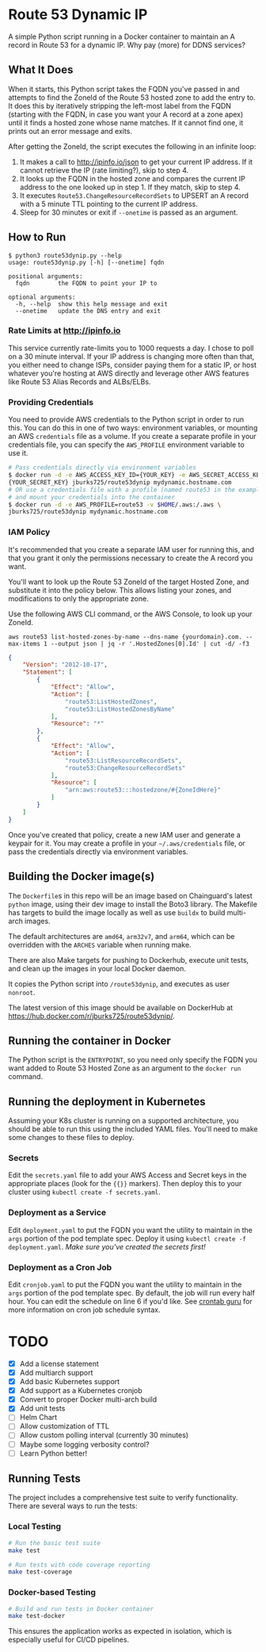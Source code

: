 # Route 53 Dynamic IP

A simple Python script running in a Docker container to maintain an A record
in Route 53 for a dynamic IP. Why pay (more) for DDNS services?

## What It Does

When it starts, this Python script takes the FQDN you've passed in and
attempts to find the ZoneId of the Route 53 hosted zone to add the entry
to. It does this by iteratively stripping the left-most label from the FQDN
(starting with the FQDN, in case you want your A record at a zone apex) until
it finds a hosted zone whose name matches. If it cannot find one, it prints
out an error message and exits.

After getting the ZoneId, the script executes the following in an infinite
loop:
1. It makes a call to http://ipinfo.io/json to get your current
IP address. If it cannot retrieve the IP (rate limiting?), skip to step 4.
1. It looks up the FQDN in the hosted zone and compares the current IP address
to the one looked up in step 1. If they match, skip to step 4.
1. It executes `Route53.ChangeResourceRecordSets` to UPSERT an A record with
a 5 minute TTL pointing to the current IP address.
1. Sleep for 30 minutes or exit if `--onetime` is passed as an argument.

## How to Run

```text
$ python3 route53dynip.py --help
usage: route53dynip.py [-h] [--onetime] fqdn

positional arguments:
  fqdn        the FQDN to point your IP to

optional arguments:
  -h, --help  show this help message and exit
  --onetime   update the DNS entry and exit
```

### Rate Limits at http://ipinfo.io

This service currently rate-limits you to 1000 requests a day. I chose to poll
on a 30 minute interval. If your IP address is changing more often than that,
you either need to change ISPs, consider paying them for a static IP, or host
whatever you're hosting at AWS directly and leverage other AWS features like
Route 53 Alias Records and ALBs/ELBs.

### Providing Credentials

You need to provide AWS credentials to the Python script in order to run this.
You can do this in one of two ways: environment variables, or mounting an
AWS `credentials` file as a volume. If you create a separate profile in your
credentials file, you can specify the `AWS_PROFILE` environment variable to
use it.

```bash
# Pass credentials directly via environment variables
$ docker run -d -e AWS_ACCESS_KEY_ID={YOUR_KEY} -e AWS_SECRET_ACCESS_KEY=\
{YOUR_SECRET_KEY} jburks725/route53dynip mydynamic.hostname.com
# OR use a credentials file with a profile (named route53 in the example)
# and mount your credentials into the container
$ docker run -d -e AWS_PROFILE=route53 -v $HOME/.aws:/.aws \
jburks725/route53dynip mydynamic.hostname.com
```

### IAM Policy

It's recommended that you create a separate IAM user for running this, and
that you grant it only the permissions necessary to create the A record
you want.

You'll want to look up the Route 53 ZoneId of the target Hosted Zone, 
and substitute it into the policy below. This allows listing your zones, 
and modifications to only the appropriate zone.

Use the following AWS CLI command, or the AWS Console, to look up your
ZoneId. 

```terminal
aws route53 list-hosted-zones-by-name --dns-name {yourdomain}.com. --max-items 1 --output json | jq -r '.HostedZones[0].Id' | cut -d/ -f3
```

```json
{
    "Version": "2012-10-17",
    "Statement": [
        {
            "Effect": "Allow",
            "Action": [
                "route53:ListHostedZones",
                "route53:ListHostedZonesByName"
            ],
            "Resource": "*"
        },
        {
            "Effect": "Allow",
            "Action": [
                "route53:ListResourceRecordSets",
                "route53:ChangeResourceRecordSets"
            ],
            "Resource": [
                "arn:aws:route53:::hostedzone/#{ZoneIdHere}"
            ]
        }
    ]
}
```

Once you've created that policy, create a new IAM user and generate a keypair
for it. You may create a profile in your `~/.aws/credentials` file, or pass
the credentials directly via environment variables.

## Building the Docker image(s)

The `Dockerfile`s in this repo will be an image based on Chainguard's latest `python`
image, using their dev image to install the Boto3 library. The Makefile has targets to
build the image locally as well as use `buildx` to build multi-arch images. 

The default architectures are `amd64`, `arm32v7`, and `arm64`, which can be overridden
with the `ARCHES` variable when running make.

There are also Make targets for pushing to Dockerhub, execute unit tests, and clean up
the images in your local Docker daemon.

It copies the Python script into `/route53dynip`, and executes as user `nonroot`.

The latest version of this image should be available on DockerHub at
https://hub.docker.com/r/jburks725/route53dynip/.

## Running the container in Docker

The Python script is the `ENTRYPOINT`, so you need only specify the
FQDN you want added to Route 53 Hosted Zone as an argument to the `docker run`
command.

## Running the deployment in Kubernetes

Assuming your K8s cluster is running on a supported architecture, you should
be able to run this using the included YAML files. You'll need to make some
changes to these files to deploy.

### Secrets

Edit the `secrets.yaml` file to add your AWS Access and Secret keys in the appropriate
places (look for the `{{}}` markers). Then deploy this to your cluster using `kubectl create -f secrets.yaml`.

### Deployment as a Service

Edit `deployment.yaml` to put the FQDN you want the utility to maintain in the `args` portion of the 
pod template spec. Deploy it using `kubectl create -f deployment.yaml`. *Make sure you've created the
secrets first!*

### Deployment as a Cron Job

Edit `cronjob.yaml` to put the FQDN you want the utility to maintain in the `args` portion of the 
pod template spec. By default, the job will run every half hour. You can edit the schedule on line 6 if
you'd like. See [crontab guru](https://crontab.guru) for more information on cron job schedule syntax.

# TODO
- [x] Add a license statement
- [x] Add multiarch support
- [x] Add basic Kubernetes support
- [x] Add support as a Kubernetes cronjob
- [x] Convert to proper Docker multi-arch build
- [x] Add unit tests
- [ ] Helm Chart
- [ ] Allow customization of TTL
- [ ] Allow custom polling interval (currently 30 minutes)
- [ ] Maybe some logging verbosity control?
- [ ] Learn Python better!

## Running Tests

The project includes a comprehensive test suite to verify functionality. There are several ways to run the tests:

### Local Testing

```bash
# Run the basic test suite
make test

# Run tests with code coverage reporting
make test-coverage
```

### Docker-based Testing

```bash
# Build and run tests in Docker container
make test-docker
```

This ensures the application works as expected in isolation, which is especially useful for CI/CD pipelines.
